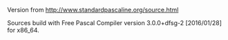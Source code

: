 Version from http://www.standardpascaline.org/source.html

Sources build with  Free Pascal Compiler version 3.0.0+dfsg-2 [2016/01/28] for x86_64.
